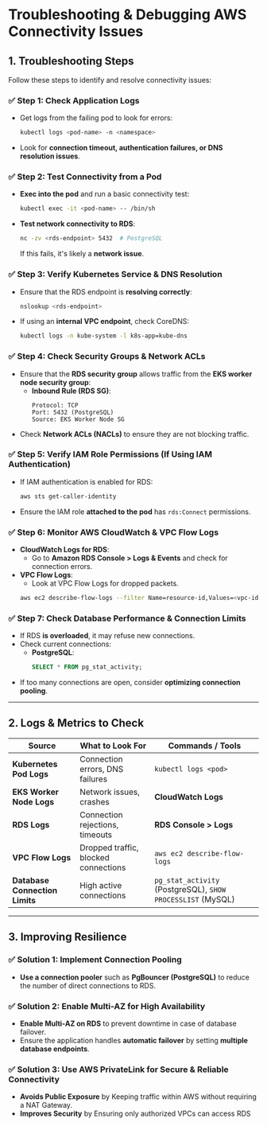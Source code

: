 # Troubleshooting & Debugging AWS Connectivity Issues

## 1. Troubleshooting Steps
Follow these steps to identify and resolve connectivity issues:

### ✅ Step 1: Check Application Logs
- Get logs from the failing pod to look for errors:
  ```sh
  kubectl logs <pod-name> -n <namespace>
  ```
- Look for **connection timeout, authentication failures, or DNS resolution issues**.

### ✅ Step 2: Test Connectivity from a Pod
- **Exec into the pod** and run a basic connectivity test:
  ```sh
  kubectl exec -it <pod-name> -- /bin/sh
  ```
- **Test network connectivity to RDS**:
  ```sh
  nc -zv <rds-endpoint> 5432  # PostgreSQL
  ```
  If this fails, it's likely a **network issue**.

### ✅ Step 3: Verify Kubernetes Service & DNS Resolution
- Ensure that the RDS endpoint is **resolving correctly**:
  ```sh
  nslookup <rds-endpoint>
  ```
- If using an **internal VPC endpoint**, check CoreDNS:
  ```sh
  kubectl logs -n kube-system -l k8s-app=kube-dns
  ```

### ✅ Step 4: Check Security Groups & Network ACLs
- Ensure that the **RDS security group** allows traffic from the **EKS worker node security group**:
  - **Inbound Rule (RDS SG)**:
    ```
    Protocol: TCP
    Port: 5432 (PostgreSQL)
    Source: EKS Worker Node SG
    ```
- Check **Network ACLs (NACLs)** to ensure they are not blocking traffic.

### ✅ Step 5: Verify IAM Role Permissions (If Using IAM Authentication)
- If IAM authentication is enabled for RDS:
  ```sh
  aws sts get-caller-identity
  ```
- Ensure the IAM role **attached to the pod** has `rds:Connect` permissions.

### ✅ Step 6: Monitor AWS CloudWatch & VPC Flow Logs
- **CloudWatch Logs for RDS**:
  - Go to **Amazon RDS Console > Logs & Events** and check for connection errors.
- **VPC Flow Logs**:
  - Look at VPC Flow Logs for dropped packets.
  ```sh
  aws ec2 describe-flow-logs --filter Name=resource-id,Values=<vpc-id>
  ```

### ✅ Step 7: Check Database Performance & Connection Limits
- If RDS **is overloaded**, it may refuse new connections.
- Check current connections:
  - **PostgreSQL**:
    ```sql
    SELECT * FROM pg_stat_activity;
    ```
- If too many connections are open, consider **optimizing connection pooling**.

---

## 2. Logs & Metrics to Check
| **Source**              | **What to Look For**                         | **Commands / Tools**            |
|------------------------|---------------------------------|---------------------------------|
| **Kubernetes Pod Logs**  | Connection errors, DNS failures  | `kubectl logs <pod>` |
| **EKS Worker Node Logs** | Network issues, crashes | **CloudWatch Logs** |
| **RDS Logs**  | Connection rejections, timeouts | **RDS Console > Logs** |
| **VPC Flow Logs**  | Dropped traffic, blocked connections | `aws ec2 describe-flow-logs` |
| **Database Connection Limits** | High active connections | `pg_stat_activity` (PostgreSQL), `SHOW PROCESSLIST` (MySQL) |

---

## 3. Improving Resilience
### ✅ Solution 1: Implement Connection Pooling
- **Use a connection pooler** such as **PgBouncer (PostgreSQL)** to reduce the number of direct connections to RDS.

### ✅ Solution 2: Enable Multi-AZ for High Availability
- **Enable Multi-AZ on RDS** to prevent downtime in case of database failover.
- Ensure the application handles **automatic failover** by setting **multiple database endpoints**.


### ✅ Solution 3: Use AWS PrivateLink for Secure & Reliable Connectivity
- **Avoids Public Exposure** by Keeping traffic within AWS without requiring a NAT Gateway.
- **Improves Security** by Ensuring only authorized VPCs can access RDS
